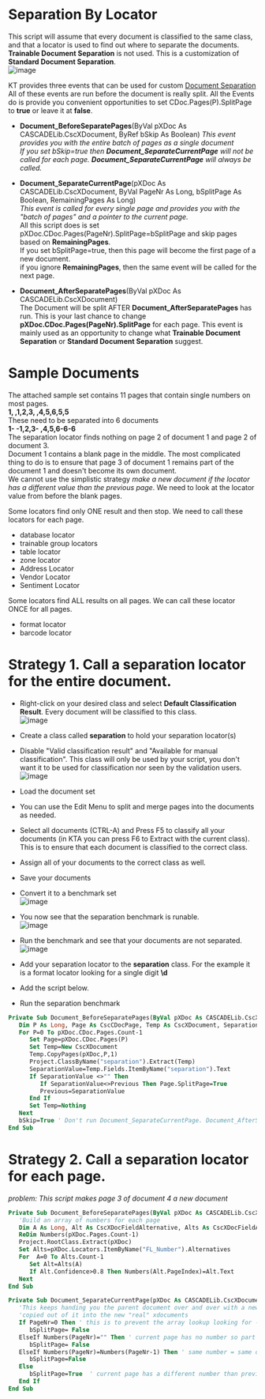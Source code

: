 
# Separation By Locator
This script will assume that every document is classified to the same class, and that a locator is used to find out where to separate the documents.  
**Trainable Document Separation** is not used. This is a customization of **Standard Document Separation**.    
![image](https://user-images.githubusercontent.com/47416964/113839226-ca97de00-978f-11eb-959c-ac4e977d2c85.png)

KT provides three events that can be used for custom [Document Separation](https://docshield.kofax.com/KTT/en_US/6.3.0-v15o2fs281/help/SCRIPT/ScriptDocumentation/c_StandardDocumentSeparation.html)
All of these events are run before the document is really split. All the Events do is provide you convenient opportunities to set CDoc.Pages(P).SplitPage to **true** or leave it at **false**.
* **Document_BeforeSeparatePages**(ByVal pXDoc As CASCADELib.CscXDocument, ByRef bSkip As Boolean) 
*This event provides you with the entire batch of pages as a single document*  
*If you set bSkip=true then **Document_SeparateCurrentPage** will not be called for each page.   **Document_SeparateCurrentPage** will always be called.*

* **Document_SeparateCurrentPage**(pXDoc As CASCADELib.CscXDocument, ByVal PageNr As Long, bSplitPage As Boolean, RemainingPages As Long)  
*This event is called for every single page and provides you with the "batch of pages" and a pointer to the current page.*  
All this script does is set pXDoc.CDoc.Pages(PageNr).SplitPage=bSplitPage and skip pages based on **RemainingPages**.  
If you set bSplitPage=true, then this page will become the first page of a new document.  
if you ignore **RemainingPages**, then the same event will be called for the next page.
* **Document_AfterSeparatePages**(ByVal pXDoc As CASCADELib.CscXDocument)  
The Document will be split AFTER **Document_AfterSeparatePages** has run. This is your last chance to change **pXDoc.CDoc.Pages(PageNr).SplitPage** for each page. This event is mainly used as an opportunity to change what  **Trainable Document Separation** or **Standard Document Separation** suggest.

# Sample Documents
The attached sample set contains 11 pages that contain single numbers on most pages.  
**1, ,1,2,3, ,4,5,6,5,5**  
These need to be separated into 6 documents  
**1- -1,2,3- ,4,5,6-6-6**  
The separation locator finds nothing on page 2 of document 1 and page 2 of document 3.   
Document 1 contains a blank page in the middle. The most complicated thing to do is to ensure that page 3 of document 1 remains part of the document 1 and doesn't become its own document.  
We cannot use the simplistic strategy *make a new document if the locator has a different value than the previous page*. We need to look at the locator value from before the blank pages.    

Some locators find only ONE result and then stop. We need to call these locators for each page.
* database locator
* trainable group locators
* table locator
* zone locator
* Address Locator
* Vendor Locator
* Sentiment Locator

Some locators find ALL results on all pages. We can call these locator ONCE for all pages.
* format locator
* barcode locator  

# Strategy 1. Call a separation locator for the entire document.
* Right-click on your desired class and select **Default Classification Result**. Every document will be classified to this class.    
![image](https://user-images.githubusercontent.com/47416964/113844449-c5895d80-9794-11eb-9906-2422e80d1f22.png)  
* Create a class called **separation** to hold your separation locator(s)
* Disable "Valid classification result" and "Available for manual classification". This class will only be used by your script, you don't want it to be used for classification nor seen by the validation users.  
![image](https://user-images.githubusercontent.com/47416964/113843019-88709b80-9793-11eb-8ed9-ae7b95d786a4.png)
* Load the document set
* You can use the Edit Menu to split and merge pages into the documents as needed.
* Select all documents (CTRL-A) and Press F5 to classify all your documents (in KTA you can press F6 to Extract with the current class). This is to ensure that each document is classified to the correct class.
* Assign all of your documents to the correct class as well.
* Save your documents
* Convert it to a benchmark set  
![image](https://user-images.githubusercontent.com/47416964/113845349-b2c35880-9795-11eb-9094-dcf2d7645907.png)
* You now see that the separation benchmark is runable.  
![image](https://user-images.githubusercontent.com/47416964/113845046-61b36480-9795-11eb-9a93-78ee18ada45c.png)
* Run the benchmark and see that your documents are not separated.
![image](https://user-images.githubusercontent.com/47416964/113845194-89a2c800-9795-11eb-9a43-2c16ed5977bd.png)

* Add your separation locator to the **separation** class. For the example it is a format locator looking for a single digit **\d**
* Add the script below.
* Run the separation benchmark
```vb
Private Sub Document_BeforeSeparatePages(ByVal pXDoc As CASCADELib.CscXDocument, ByRef bSkip As Boolean)
   Dim P As Long, Page As CscCDocPage, Temp As CscXDocument, SeparationValue As String, Previous As String
   For P=0 To pXDoc.CDoc.Pages.Count-1
      Set Page=pXDoc.CDoc.Pages(P)
      Set Temp=New CscXDocument
      Temp.CopyPages(pXDoc,P,1)
      Project.ClassByName("separation").Extract(Temp)
      SeparationValue=Temp.Fields.ItemByName("separation").Text
      If SeparationValue <>"" Then
         If SeparationValue<>Previous Then Page.SplitPage=True
         Previous=SeparationValue
      End If
      Set Temp=Nothing
   Next
   bSkip=True ' Don't run Document_SeparateCurrentPage. Document_AfterSeparatePages will still run
End Sub
````


# Strategy 2. Call a separation locator for each page.
*problem: This script makes page 3 of document 4 a new document*
```vb
Private Sub Document_BeforeSeparatePages(ByVal pXDoc As CASCADELib.CscXDocument, ByRef bSkip As Boolean)
   'Build an array of numbers for each page
   Dim A As Long, Alt As CscXDocFieldAlternative, Alts As CscXDocFieldAlternatives
   ReDim Numbers(pXDoc.Pages.Count-1)
   Project.RootClass.Extract(pXDoc)
   Set Alts=pXDoc.Locators.ItemByName("FL_Number").Alternatives
   For  A=0 To Alts.Count-1
      Set Alt=Alts(A)
      If Alt.Confidence>0.8 Then Numbers(Alt.PageIndex)=Alt.Text
   Next
End Sub

Private Sub Document_SeparateCurrentPage(pXDoc As CASCADELib.CscXDocument, ByVal PageNr As Long, bSplitPage As Boolean, RemainingPages As Long)
   'This keeps handing you the parent document over and over with a new pagenr. This pXDoc is not actually split, but pages are
   'copied out of it into the new "real" xdocuments
   If PageNr=0 Then ' this is to prevent the array lookup looking for -1, and we never split the first page anyway
      bSplitPage= False
   ElseIf Numbers(PageNr)="" Then ' current page has no number so part of previous document
      bSplitPage= False
   ElseIf Numbers(PageNr)=Numbers(PageNr-1) Then ' same number = same document
      bSplitPage=False
   Else
      bSplitPage=True  ' current page has a different number than previous page, so new document
   End If
End Sub
```
